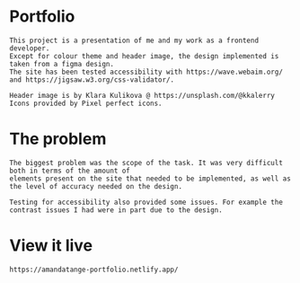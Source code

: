 # Portfolio
    This project is a presentation of me and my work as a frontend developer.
    Except for colour theme and header image, the design implemented is taken from a figma design.
    The site has been tested accessibility with https://wave.webaim.org/ and https://jigsaw.w3.org/css-validator/. 

    Header image is by Klara Kulikova @ https://unsplash.com/@kkalerry
    Icons provided by Pixel perfect icons.

# The problem
    The biggest problem was the scope of the task. It was very difficult both in terms of the amount of
    elements present on the site that needed to be implemented, as well as the level of accuracy needed on the design. 
    
    Testing for accessibility also provided some issues. For example the contrast issues I had were in part due to the design.
    
# View it live
    https://amandatange-portfolio.netlify.app/
